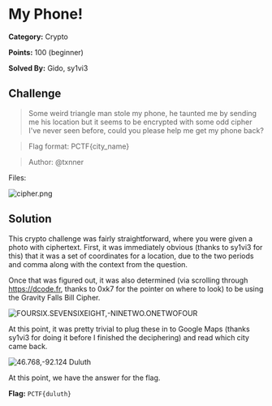 # My Phone!
**Category:** Crypto

**Points:** 100 (beginner)

**Solved By:** Gido, sy1vi3

## Challenge
>Some weird triangle man stole my phone, he taunted me by sending me his location but it seems to be encrypted with some odd cipher I've never seen before, could you please help me get my phone back?

>Flag format: PCTF{city_name}

>Author: @txnner


Files: 

![cipher.png](https://github.com/gidoBOSSftw5731/CTF-Write-Ups/blob/pctf2023-myphone/2023/PatriotCTF%202023/crypto/myphonepics/cipher.png)

## Solution

This crypto challenge was fairly straightforward, where you were given a photo with ciphertext. First, it was immediately obvious (thanks to sy1vi3 for this) that it was a set of coordinates for a location, due to the two periods and comma along with the context from the question.

Once that was figured out, it was also determined (via scrolling through https://dcode.fr, thanks to 0xk7 for the pointer on where to look) to be using the Gravity Falls Bill Cipher.

![FOURSIX.SEVENSIXEIGHT,-NINETWO.ONETWOFOUR](https://raw.githubusercontent.com/gidoBOSSftw5731/CTF-Write-Ups/pctf2023-myphone/2023/PatriotCTF%202023/crypto/myphonepics/dcodrfr.png "FOURSIX.SEVENSIXEIGHT,-NINETWO.ONETWOFOUR")

At this point, it was pretty trivial to plug these in to Google Maps (thanks sy1vi3 for doing it before I finished the deciphering) and read which city came back. 

![46.768,-92.124 Duluth](https://raw.githubusercontent.com/gidoBOSSftw5731/CTF-Write-Ups/pctf2023-myphone/2023/PatriotCTF%202023/crypto/myphonepics/gmaps.png "46.768,-92.124 Duluth")

At this point, we have the answer for the flag.

**Flag:**  `PCTF{duluth}`
